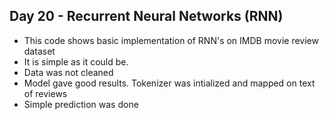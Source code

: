 ## Day 20 - Recurrent Neural Networks (RNN)
- This code shows basic implementation of RNN's on IMDB movie review dataset
- It is simple as it could be.
- Data was not cleaned
- Model gave good results. Tokenizer was intialized and mapped on text of reviews
- Simple prediction was done